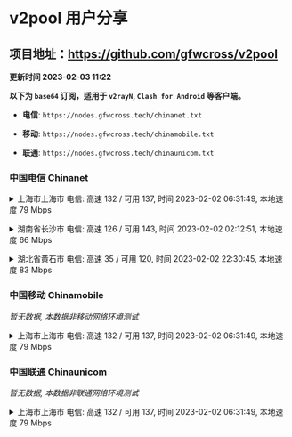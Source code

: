 # v2pool 用户分享
## 项目地址：<https://github.com/gfwcross/v2pool>
**更新时间 2023-02-03 11:22**


**以下为 `base64` 订阅，适用于 `v2rayN`, `Clash for Android` 等客户端。**

- **电信**: `https://nodes.gfwcross.tech/chinanet.txt`

- **移动**: `https://nodes.gfwcross.tech/chinamobile.txt`

- **联通**: `https://nodes.gfwcross.tech/chinaunicom.txt`


### 中国电信 Chinanet
<details><summary>上海市上海市 电信: 高速 132 / 可用 137, 时间 2023-02-02 06:31:49, 本地速度 79 Mbps</summary><p>可用节点订阅：https://transfer.sh/jC1g6i/running.txt<br>高速节点订阅：https://transfer.sh/5V0kdq/good.txt<br>低延迟节点订阅：https://transfer.sh/MShOPN/low_delay.txt</p></details>
<p></p><details><summary>湖南省长沙市 电信: 高速 126 / 可用 143, 时间 2023-02-02 02:12:51, 本地速度 66 Mbps</summary><p>可用节点订阅：https://transfer.sh/WSI4tS/running.txt<br>高速节点订阅：https://transfer.sh/bAhK8v/good.txt<br>低延迟节点订阅：https://transfer.sh/pG1Nxn/low_delay.txt</p></details>
<p></p><details><summary>湖北省黄石市 电信: 高速 35 / 可用 120, 时间 2023-02-02 22:30:45, 本地速度 83 Mbps</summary><p>可用节点订阅：https://transfer.sh/hr9nyM/running.txt<br>高速节点订阅：https://transfer.sh/6uvjwt/good.txt<br>低延迟节点订阅：https://transfer.sh/cxbcDh/low_delay.txt</p></details>
<p></p>

### 中国移动 Chinamobile
<i>暂无数据, 本数据非移动网络环境测试</i>
<details><summary>上海市上海市 电信: 高速 132 / 可用 137, 时间 2023-02-02 06:31:49, 本地速度 79 Mbps</summary><p>可用节点订阅：https://transfer.sh/jC1g6i/running.txt<br>高速节点订阅：https://transfer.sh/5V0kdq/good.txt<br>低延迟节点订阅：https://transfer.sh/MShOPN/low_delay.txt</p></details>
<p></p>

### 中国联通 Chinaunicom
<i>暂无数据, 本数据非联通网络环境测试</i>
<details><summary>上海市上海市 电信: 高速 132 / 可用 137, 时间 2023-02-02 06:31:49, 本地速度 79 Mbps</summary><p>可用节点订阅：https://transfer.sh/jC1g6i/running.txt<br>高速节点订阅：https://transfer.sh/5V0kdq/good.txt<br>低延迟节点订阅：https://transfer.sh/MShOPN/low_delay.txt</p></details>
<p></p>
